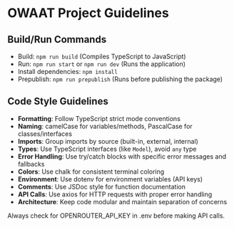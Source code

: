 # OWAAT Project Guidelines

## Build/Run Commands
- Build: `npm run build` (Compiles TypeScript to JavaScript)
- Run: `npm run start` or `npm run dev` (Runs the application)
- Install dependencies: `npm install`
- Prepublish: `npm run prepublish` (Runs before publishing the package)

## Code Style Guidelines
- **Formatting**: Follow TypeScript strict mode conventions
- **Naming**: camelCase for variables/methods, PascalCase for classes/interfaces
- **Imports**: Group imports by source (built-in, external, internal)
- **Types**: Use TypeScript interfaces (like `Model`), avoid `any` type
- **Error Handling**: Use try/catch blocks with specific error messages and fallbacks
- **Colors**: Use chalk for consistent terminal coloring
- **Environment**: Use dotenv for environment variables (API keys)
- **Comments**: Use JSDoc style for function documentation
- **API Calls**: Use axios for HTTP requests with proper error handling
- **Architecture**: Keep code modular and maintain separation of concerns

Always check for OPENROUTER_API_KEY in .env before making API calls.
